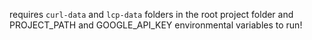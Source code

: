 requires `curl-data` and `lcp-data` folders in the root project folder and PROJECT_PATH and GOOGLE_API_KEY environmental variables to run!
